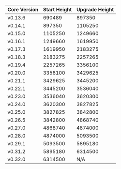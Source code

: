 | Core Version | Start Height | Upgrade Height |
| ------------ | ------------ | -------------- |
| v0.13.6      | 690489       | 897350         |
| v0.14.1      | 897350       | 1105250        |
| v0.15.0      | 1105250      | 1249660        |
| v0.16.1      | 1249660      | 1619950        |
| v0.17.3      | 1619950      | 2183275        |
| v0.18.3      | 2183275      | 2257265        |
| v0.19.4      | 2257265      | 3356100        |
| v0.20.0      | 3356100      | 3429625        |
| v0.21.1      | 3429625      | 3445200        |
| v0.22.1      | 3445200      | 3536040        |
| v0.23.0      | 3536040      | 3620300        |
| v0.24.0      | 3620300      | 3827825        |
| v0.25.0      | 3827825      | 3842800        |
| v0.26.5      | 3842800      | 4868740        |
| v0.27.0      | 4868740      | 4874000        |
| v0.28.0      | 4874000      | 5093500        |
| v0.29.1      | 5093500      | 5895180        |
| v0.31.2      | 5895180      | 6314500        |
| v0.32.0      | 6314500      | N/A            |
